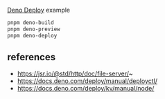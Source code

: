 [Deno Deploy](https://deno.com/deploy) example

```sh
pnpm deno-build
pnpm deno-preview
pnpm deno-deploy
```

## references

- https://jsr.io/@std/http/doc/file-server/~
- https://docs.deno.com/deploy/manual/deployctl/
- https://docs.deno.com/deploy/kv/manual/node/
